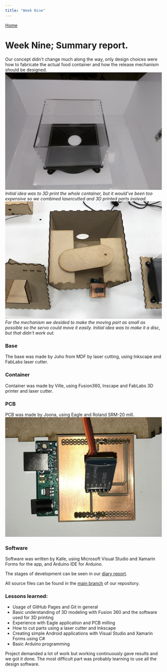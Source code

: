 ```yaml
---
title: "Week Nine"
---
```


[Home](https://kpalok.github.io/Digifab/)

# Week Nine; Summary report.

Our concept didn't change much along the way, only design choices were how to fabricate the actual food container and how the release mechanism should be designed. 
![Image missing.](https://raw.githubusercontent.com/kpalok/Digifab/gh-pages/Images/ContainerProtoBooth.jpg "Container") *Initial idea was to 3D print the whole container, but it would've been too expensive so we combined lasercutted and 3D printed parts instead.*
![Image missing.](https://raw.githubusercontent.com/kpalok/Digifab/gh-pages/Images/Mechanism.JPG "Mechanism") *For the mechanism we desided to make the moving part as small as possible so the servo could move it easily. Initial idea was to make it a disc, but that didn't work out.*
### Base
The base was made by Juho from MDF by laser cutting, using Inkscape and FabLabs laser cutter.
### Container
Container was made by Ville, using Fusion360, Inscape and FabLabs 3D printer and laser cutter.
### PCB
PCB was made by Joona, using Eagle and Roland SRM-20 mill.
![Image missing](https://raw.githubusercontent.com/kpalok/Digifab/gh-pages/Images/ArduinoPCB2.JPG "PCB")
### Software
Software was written by Kalle, using Microsoft Visual Studio and Xamarin Forms for the app, and Arduino IDE for Arduino.

The stages of development can be seen in our [diary report](https://kpalok.github.io/Digifab/2018/03/26/weekly-report.html).

All source files can be found in the [main branch](https://github.com/kpalok/Digifab/tree/master) of our repository.

### Lessons learned:

+ Usage of GitHub Pages and Git in general
+ Basic understanding of 3D modeling with Fusion 360 and the software used for 3D printing
+ Experience with Eagle application and PCB milling
+ How to cut parts using a laser cutter and Inkscape
+ Creating simple Android applications with Visual Studio and Xamarin Forms using C#
+ Basic Arduino programming

Project demanded a lot of work but working continuously gave results and we got it done. The most difficult part was probably learning to use all the design software.
